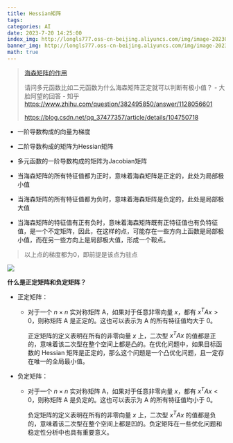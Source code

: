```yaml
---
title: Hessian矩阵
tags: 
categories: AI
date: 2023-7-20 14:25:00
index_img: http://longls777.oss-cn-beijing.aliyuncs.com/img/image-20230721152015781.png
banner_img: http://longls777.oss-cn-beijing.aliyuncs.com/img/image-20230721152015781.png
math: true
---
```


> [海森矩阵的作用](https://blog.csdn.net/kieven2008/article/details/97554789)
>
> 请问多元函数比如二元函数为什么海森矩阵正定就可以判断有极小值？ - 大脸阿望的回答 - 知乎 https://www.zhihu.com/question/382495850/answer/1128056601
>
> https://blog.csdn.net/qq_37477357/article/details/104750718

- 一阶导数构成的向量为梯度
- 二阶导数构成的矩阵为Hessian矩阵
- 多元函数的一阶导数构成的矩阵为Jacobian矩阵



- 当海森矩阵的所有特征值都为正时，意味着海森矩阵是正定的，此处为局部极小值
- 当海森矩阵的所有特征值都为负时，意味着海森矩阵是负定的，此处是局部极大值
- 当海森矩阵的特征值有正有负时，意味着海森矩阵既有正特征值也有负特征值，是一个不定矩阵，因此，在这样的点，可能存在一些方向上函数是局部极小值，而在另一些方向上是局部极大值，形成一个鞍点。

> 以上点的梯度都为0，即前提是该点为驻点



![](http://longls777.oss-cn-beijing.aliyuncs.com/img/image-20230721152015781.png)



**什么是正定矩阵和负定矩阵？**

- 正定矩阵：

  - 对于一个 $n×n$ 实对称矩阵 A，如果对于任意非零向量 $x$，都有 $x^T A x > 0$，则称矩阵 A 是正定的。这也可以表示为 A 的所有特征值均大于 0。

    正定矩阵的定义表明在所有的非零向量 $x$ 上，二次型 $x^T A x$ 的值都是正的，意味着该二次型在整个空间上都是凸的。在优化问题中，如果目标函数的 Hessian 矩阵是正定的，那么这个问题是一个凸优化问题，且一定存在唯一的全局最小值。

- 负定矩阵：

  - 对于一个 $n×n$ 实对称矩阵 A，如果对于任意非零向量 $x$，都有 $x^T A x < 0$，则称矩阵 A 是负定的。这也可以表示为 A 的所有特征值均小于 0。

    负定矩阵的定义表明在所有的非零向量 $x$ 上，二次型 $x^T A x$ 的值都是负的，意味着该二次型在整个空间上都是凹的。负定矩阵在一些优化问题和稳定性分析中也具有重要意义。